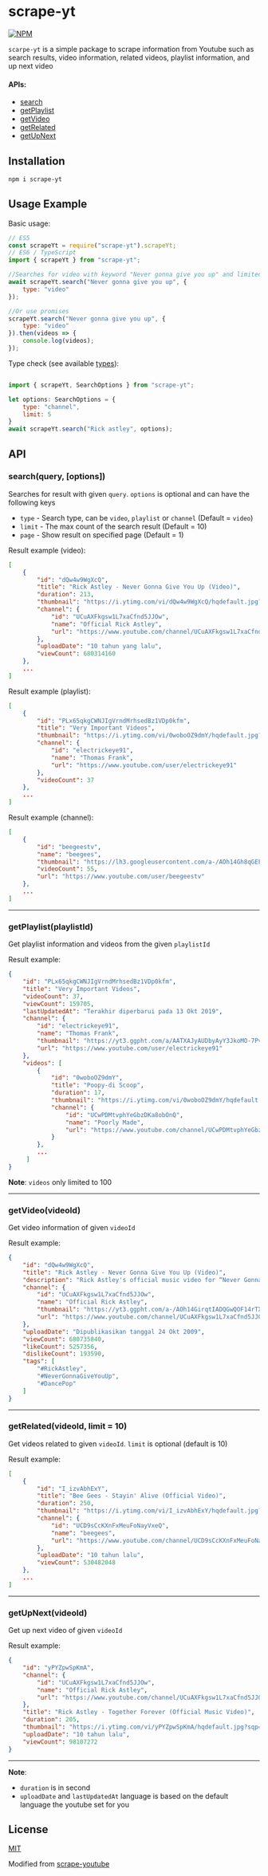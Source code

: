 

# scrape-yt
[![NPM](https://nodei.co/npm/scrape-yt.png?downloads=true)](https://nodei.co/npm/scrape-yt)

`scarpe-yt` is a simple package to scrape information from Youtube such as search results, video information, related videos, playlist information, and up next video

#### APIs:
- [search](#searchquery-options)
- [getPlaylist](#getplaylistplaylistid)
- [getVideo](#getvideovideoid)
- [getRelated](#getrelatedvideoid-limit--10)
- [getUpNext](#getrelatedvideoid-limit--10)

## Installation
```bash
npm i scrape-yt
```

## Usage Example
Basic usage:
```js
// ES5 
const scrapeYt = require("scrape-yt").scrapeYt;
// ES6 / TypeScript
import { scrapeYt } from "scrape-yt";

//Searches for video with keyword "Never gonna give you up" and limited to 10 videos
await scrapeYt.search("Never gonna give you up", {
    type: "video"
}); 

//Or use promises
scrapeYt.search("Never gonna give you up", {
    type: "video"
}).then(videos => {
    console.log(videos);
});

```

Type check (see available [types](https://github.com/VincentJonathan/scrape-yt/blob/typescript/src/common/types.ts)):
```js

import { scrapeYt, SearchOptions } from "scrape-yt";

let options: SearchOptions = {
    type: "channel",
    limit: 5
}
await scrapeYt.search("Rick astley", options); 

```

## API
### search(query, [options])
Searches for result with given `query`.  `options` is optional and can have the following keys
- `type` - Search type, can be `video`, `playlist` or `channel` (Default = `video`)
- `limit` - The max count of the search result (Default = 10)
- `page` - Show result on specified page (Default = 1)


Result example (video):
```json
[
    {
        "id": "dQw4w9WgXcQ",
        "title": "Rick Astley - Never Gonna Give You Up (Video)",
        "duration": 213,
        "thumbnail": "https://i.ytimg.com/vi/dQw4w9WgXcQ/hqdefault.jpg?sqp=-oaymwEjCPYBEIoBSFryq4qpAxUIARUAAAAAGAElAADIQj0AgKJDeAE=&rs=AOn4CLBW5JbJn5nTCNKe8PvMuOqEiuttiQ",
        "channel": {
            "id": "UCuAXFkgsw1L7xaCfnd5JJOw",
            "name": "Official Rick Astley",
            "url": "https://www.youtube.com/channel/UCuAXFkgsw1L7xaCfnd5JJOw"
        },
        "uploadDate": "10 tahun yang lalu",
        "viewCount": 680314160
    },
    ...
]
```
Result example (playlist):
```json
[
    {
        "id": "PLx65qkgCWNJIgVrndMrhsedBz1VDp0kfm",
        "title": "Very Important Videos",
        "thumbnail": "https://i.ytimg.com/vi/0woboOZ9dmY/hqdefault.jpg?sqp=-oaymwEXCPYBEIoBSFryq4qpAwkIARUAAIhCGAE=&rs=AOn4CLDcy1wd9LA-toJs7Gq-_I5-00n0Mw",
        "channel": {
            "id": "electrickeye91",
            "name": "Thomas Frank",
            "url": "https://www.youtube.com/user/electrickeye91"
        },
        "videoCount": 37
    },
    ...
]
```
Result example (channel):
```json
[
    {
        "id": "beegeestv",
        "name": "beegees",
        "thumbnail": "https://lh3.googleusercontent.com/a-/AOh14Gh8qGEFRMCi1sYKrapMiXS3pcOsejBEGK9WAGQsgA=s176-c-k-c0x00ffffff-no-rj-mo",
        "videoCount": 55,
        "url": "https://www.youtube.com/user/beegeestv"
    },
    ...
]
```


---
### getPlaylist(playlistId)
Get playlist information and videos from the given `playlistId`

Result example:
```json
{
    "id": "PLx65qkgCWNJIgVrndMrhsedBz1VDp0kfm",
    "title": "Very Important Videos",
    "videoCount": 37,
    "viewCount": 159705,
    "lastUpdatedAt": "Terakhir diperbarui pada 13 Okt 2019",
    "channel": {
        "id": "electrickeye91",
        "name": "Thomas Frank",
        "thumbnail": "https://yt3.ggpht.com/a/AATXAJyAUDbyAyY3JkoMO-7Pvvf4QtksJF9Y6C6fTg=s100-c-k-c0xffffffff-no-rj-mo",
        "url": "https://www.youtube.com/user/electrickeye91"
    },
    "videos": [
        {
            "id": "0woboOZ9dmY",
            "title": "Poopy-di Scoop",
            "duration": 17,
            "thumbnail": "https://i.ytimg.com/vi/0woboOZ9dmY/hqdefault.jpg?sqp=-oaymwEiCKgBEF5IWvKriqkDFQgBFQAAAAAYASUAAMhCPQCAokN4AQ==&rs=AOn4CLD-Z5XXZlfjshvyd3K-oYIkGo-0Rw",
            "channel": {
                "id": "UCwPDMtvphYeGbzDKa8obOnQ",
                "name": "Poorly Made",
                "url": "https://www.youtube.com/channel/UCwPDMtvphYeGbzDKa8obOnQ"
            }
        },
        ...
     ]
}
```
**Note**: `videos` only limited to 100

---
### getVideo(videoId)
Get video information of given `videoId`

Result example:
```json
{
    "id": "dQw4w9WgXcQ",
    "title": "Rick Astley - Never Gonna Give You Up (Video)",
    "description": "Rick Astley's official music video for “Never Gonna Give You Up”...",
    "channel": {
        "id": "UCuAXFkgsw1L7xaCfnd5JJOw",
        "name": "Official Rick Astley",
        "thumbnail": "https://yt3.ggpht.com/a-/AOh14GirqtIADQGwQOF14rTXYeSzIkuySwxwlqAZyzo0mQ=s176-c-k-c0xffffffff-no-nd-rj",
        "url": "https://www.youtube.com/channel/UCuAXFkgsw1L7xaCfnd5JJOw"
    },
    "uploadDate": "Dipublikasikan tanggal 24 Okt 2009",
    "viewCount": 680735840,
    "likeCount": 5257356,
    "dislikeCount": 193590,
    "tags": [
        "#RickAstley",
        "#NeverGonnaGiveYouUp",
        "#DancePop"
    ]
}
```

---
### getRelated(videoId, limit = 10)
Get videos related to given `videoId`. `limit` is optional (default is 10)

Result example:
```json
[
    {
        "id": "I_izvAbhExY",
        "title": "Bee Gees - Stayin' Alive (Official Video)",
        "duration": 250,
        "thumbnail": "https://i.ytimg.com/vi/I_izvAbhExY/hqdefault.jpg?sqp=-oaymwEjCNACELwBSFryq4qpAxUIARUAAAAAGAElAADIQj0AgKJDeAE=&rs=AOn4CLCEl-X_ZnGdzoLqS-wfFcs1rED1LQ",
        "channel": {
            "id": "UCD9sCcKXnFxMeuFoNayVxeQ",
            "name": "beegees",
            "url": "https://www.youtube.com/channel/UCD9sCcKXnFxMeuFoNayVxeQ"
        },
        "uploadDate": "10 tahun lalu",
        "viewCount": 530482048
    },
    ...
]
```

---
### getUpNext(videoId)
Get up next video of given `videoId`

Result example:
```json
{
    "id": "yPYZpwSpKmA",
    "channel": {
        "id": "UCuAXFkgsw1L7xaCfnd5JJOw",
        "name": "Official Rick Astley",
        "url": "https://www.youtube.com/channel/UCuAXFkgsw1L7xaCfnd5JJOw"
    },
    "title": "Rick Astley - Together Forever (Official Music Video)",
    "duration": 205,
    "thumbnail": "https://i.ytimg.com/vi/yPYZpwSpKmA/hqdefault.jpg?sqp=-oaymwEjCNACELwBSFryq4qpAxUIARUAAAAAGAElAADIQj0AgKJDeAE=&rs=AOn4CLAIYA0llYwvjijecWwCYJgXMx6YWA",
    "uploadDate": "10 tahun lalu",
    "viewCount": 98107272
}

```
---
**Note**:
* `duration` is in second
* `uploadDate` and `lastUpdatedAt` language is based on  the default language the youtube set for you 


## License
[MIT](https://github.com/VincentJonathan/scrape-yt/blob/master/LICENSE)

Modified from [scrape-youtube](https://github.com/DrKain/scrape-youtube)
